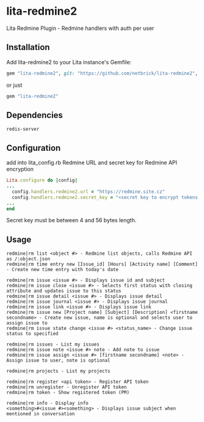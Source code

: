 # lita-redmine2

Lita Redmine Plugin - Redmine handlers with auth per user

## Installation

Add lita-redmine2 to your Lita instance's Gemfile:

``` ruby
gem "lita-redmine2", git: "https://github.com/netbrick/lita-redmine2", branch: "master"
```
or just

``` ruby
gem "lita-redmine2"
```

## Dependencies

```
redis-server
```

## Configuration

add into lita_config.rb Redmine URL and secret key for Redmine API encryption

``` ruby
Lita.configure do |config|
...
  config.handlers.redmine2.url = "https://redmine.site.cz"
  config.handlers.redmine2.secret_key = "<secret key to encrypt tokens in redis>"
...
end
```
Secret key must be between 4 and 56 bytes length.


## Usage

```
redmine|rm list <object #> - Redmine list objects, calls Redmine API as /:object.json
redmine|rm time entry new [Issue_id] [Hours] [Activity name] [Comment] - Create new time entry with today's date

redmine|rm issue <issue #> - Displays issue id and subject
redmine|rm issue close <issue #> - Selects first status with closing attribute and updates issue to this status
redmine|rm issue detail <issue #> - Displays issue detail
redmine|rm issue journal <issue #> - Displays issue journal
redmine|rm issue link <issue #> - Displays issue link
redmine|rm issue new [Project name] [Subject] [Description] <firstname secondname> - Create new issue, name is optional and selects user to assign issue to
redmine|rm issue state change <issue #> <status_name> - Change issue status to specified

redmine|rm issues - List my issues
redmine|rm issue note <issue #> note - Add note to issue
redmine|rm issue assign <issue #> [firstname secondname] <note> - Assign issue to user, note is optional

redmine|rm projects - List my projects

redmine|rm register <api token> - Register API token
redmine|rm unregister - Unregister API token
redmine|rm token - Show registered token (PM)

redmine|rm info - Display info
<something>#<issue #><something> - Displays issue subject when mentioned in conversation
```
